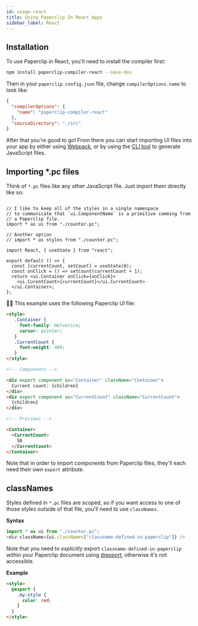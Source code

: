 ```yaml
---
id: usage-react
title: Using Paperclip In React Apps
sidebar_label: React
---
```


## Installation

To use Paperclip in React, you'll need to install the compiler first:

```sh
npm install paperclip-compiler-react --save-dev
```

Then in your `paperclip.config.json` file, change `compilerOptions.name` to look like:

```json
{
  "compilerOptions": {
    "name": "paperclip-compiler-react"
  },
  "sourceDirectory": "./src"
}
```

After that you're good to go! From there you can start importing UI files into your app by either using [Webpack](configure-webpack.md), or by using the [CLI tool](usage-cli.md) to generate JavaScript files. 

## Importing *.pc files

Think of `*.pc` files like any other JavaScript file. Just import them directly like so:

```tsx

// I like to keep all of the styles in a single namespace
// to communicate that `ui.ComponentName` is a primitive comming from
// a Paperclip file. 
import * as ui from "./counter.pc";

// Another option
// import * as styles from "./counter.pc";

import React, { useState } from "react";

export default () => {
  const [currentCount, setCount] = useState(0);
  const onClick = () => setCount(currentCount + 1);
  return <ui.Container onClick={onClick}>
    <ui.CurentCount>{currentCount}</ui.CurrentCount>
  </ui.Container>;
};
```


☝🏻 This example uses the following Paperclip UI file:

```html live
<style>
   .Container {
     font-family: Helvetica;
     cursor: pointer;
   }
   .CurrentCount {
     font-weight: 400;
   }
</style>

<!-- Components -->

<div export component as="Container" className="Container">
  Current count: {children}
</div>
<div export component as="CurrentCount" className="CurrentCount">
  {children}
</div>

<!-- Previews -->

<Container>
  <CurrentCount>
    50
  </CurrentCount>
</Container>
```

Note that in order to import components from Paperclip files, they'll each need their own `export` attribute. 


## classNames

Styles defined in `*.pc` files are scoped, so if you want access to one of those styles outside of that file, you'll need to 
use `classNames`. 

**Syntax**

```javascript
import * as ui from "./counter.pc";
<div className={ui.classNames["classname-defined-in-paperclip"]} />
```

Note that you need to _explicitly_ export `classname-defined-in-paperclip` within your Paperclip document using [@export](usage-syntax.md#export), otherwise it's 
not accessible. 

**Example**

```html
<style>
  @export {
    .my-style {
      color: red;
    }
  }
</style>
```
